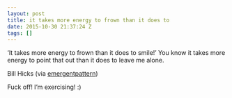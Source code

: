 ```yaml
---
layout: post
title: it takes more energy to frown than it does to
date: 2015-10-30 21:37:24 Z
tags: []
---
```

‘It takes more energy to frown than it does to smile!’ You know it takes more energy to point that out than it does to leave me alone.

Bill Hicks (via [emergentpattern](http://emergentpattern.tumblr.com/))

Fuck off! I’m exercising! :)

